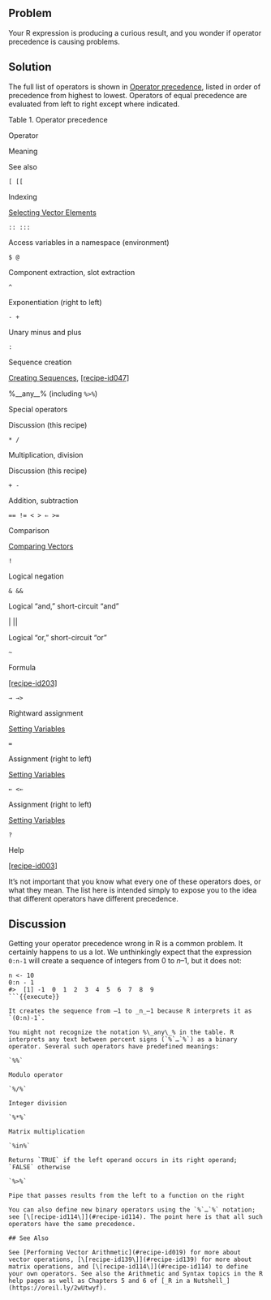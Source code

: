 ## Problem

Your R expression is producing a curious result, and you wonder if operator precedence is causing problems.

## Solution

The full list of operators is shown in [Operator precedence](#precedence), listed in order of precedence from highest to lowest. Operators of equal precedence are evaluated from left to right except where indicated.

Table 1. Operator precedence  

Operator

Meaning

See also

`[ [[`

Indexing

[Selecting Vector Elements](#recipe-id039)

`:: :::`

Access variables in a namespace (environment)

`$ @`

Component extraction, slot extraction

`^`

Exponentiation (right to left)

`- +`

Unary minus and plus

`:`

Sequence creation

[Creating Sequences](#recipe-id021), [\[recipe-id047\]](#recipe-id047)

%\_\_any\_\_% (including `%>%`)

Special operators

Discussion (this recipe)

`* /`

Multiplication, division

Discussion (this recipe)

`+ -`

Addition, subtraction

`== != < > ⇐ >=`

Comparison

[Comparing Vectors](#recipe-id020)

`!`

Logical negation

`& &&`

Logical “and,” short-circuit “and”

&#x7c; &#x7c;&#x7c;

Logical “or,” short-circuit “or”

`~`

Formula

[\[recipe-id203\]](#recipe-id203)

`→ →>`

Rightward assignment

[Setting Variables](#recipe-id016)

`=`

Assignment (right to left)

[Setting Variables](#recipe-id016)

`← <←`

Assignment (right to left)

[Setting Variables](#recipe-id016)

`?`

Help

[\[recipe-id003\]](#recipe-id003)

It’s not important that you know what every one of these operators does, or what they mean. The list here is intended simply to expose you to the idea that different operators have different precedence.

## Discussion

Getting your operator precedence wrong in R is a common problem. It certainly happens to us a lot. We unthinkingly expect that the expression `0:n-1` will create a sequence of integers from 0 to _n_–1, but it does not:

```
n <- 10
0:n - 1
#>  [1] -1  0  1  2  3  4  5  6  7  8  9
```{{execute}}

It creates the sequence from –1 to _n_–1 because R interprets it as `(0:n)-1`.

You might not recognize the notation %\_any\_% in the table. R interprets any text between percent signs (`%`…​`%`) as a binary operator. Several such operators have predefined meanings:

`%%`

Modulo operator

`%/%`

Integer division

`%*%`

Matrix multiplication

`%in%`

Returns `TRUE` if the left operand occurs in its right operand; `FALSE` otherwise

`%>%`

Pipe that passes results from the left to a function on the right

You can also define new binary operators using the `%`…​`%` notation; see [\[recipe-id114\]](#recipe-id114). The point here is that all such operators have the same precedence.

## See Also

See [Performing Vector Arithmetic](#recipe-id019) for more about vector operations, [\[recipe-id139\]](#recipe-id139) for more about matrix operations, and [\[recipe-id114\]](#recipe-id114) to define your own operators. See also the Arithmetic and Syntax topics in the R help pages as well as Chapters 5 and 6 of [_R in a Nutshell_](https://oreil.ly/2wUtwyf).